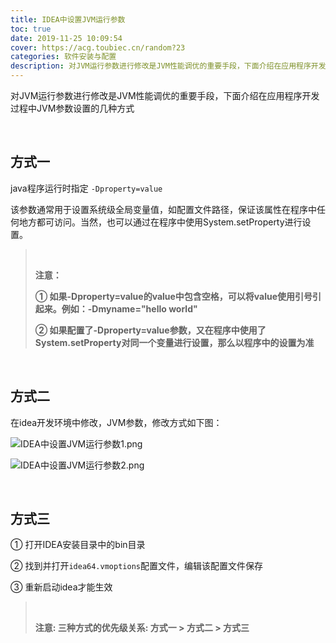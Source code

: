 ```yaml
---
title: IDEA中设置JVM运行参数
toc: true
date: 2019-11-25 10:09:54
cover: https://acg.toubiec.cn/random?23
categories: 软件安装与配置
description: 对JVM运行参数进行修改是JVM性能调优的重要手段，下面介绍在应用程序开发过程中JVM参数设置的几种方式
---
```


对JVM运行参数进行修改是JVM性能调优的重要手段，下面介绍在应用程序开发过程中JVM参数设置的几种方式

<br/>

<!--more-->

## 方式一

java程序运行时指定 `-Dproperty=value`

该参数通常用于设置系统级全局变量值，如配置文件路径，保证该属性在程序中任何地方都可访问。当然，也可以通过在程序中使用System.setProperty进行设置。

>   <br/>
>
>   **注意：**
>
>   **① 如果-Dproperty=value的value中包含空格，可以将value使用引号引起来。例如：-Dmyname="hello world"**
>
>   **② 如果配置了-Dproperty=value参数，又在程序中使用了System.setProperty对同一个变量进行设置，那么以程序中的设置为准**

<br/>

## 方式二

在idea开发环境中修改，JVM参数，修改方式如下图：

![IDEA中设置JVM运行参数1.png](https://cdn.jsdelivr.net/gh/jasonkayzk/blog_static@master/images/IDEA中设置JVM运行参数1.png)

![IDEA中设置JVM运行参数2.png](https://cdn.jsdelivr.net/gh/jasonkayzk/blog_static@master/images/IDEA中设置JVM运行参数2.png)

<br/>

## 方式三

① 打开IDEA安装目录中的bin目录

② 找到并打开`idea64.vmoptions`配置文件，编辑该配置文件保存

③ 重新启动idea才能生效

><br/>
>
>**注意: 三种方式的优先级关系: 方式一 > 方式二 > 方式三**

<br/>


